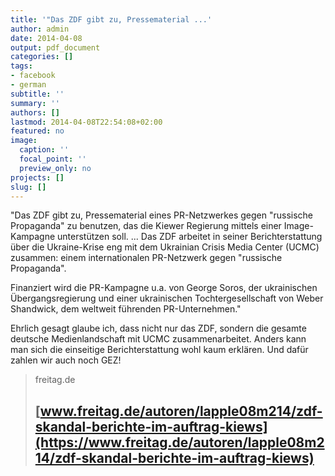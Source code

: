 ```yaml
---
title: '"Das ZDF gibt zu, Pressematerial ...'
author: admin
date: 2014-04-08
output: pdf_document
categories: []
tags:
- facebook
- german
subtitle: ''
summary: ''
authors: []
lastmod: 2014-04-08T22:54:08+02:00
featured: no
image:
  caption: ''
  focal_point: ''
  preview_only: no
projects: []
slug: []
---
```

"Das ZDF gibt zu, Pressematerial eines PR-Netzwerkes gegen "russische Propaganda" zu benutzen, das die Kiewer Regierung mittels einer Image-Kampagne unterstützen soll. ... Das ZDF arbeitet in seiner Berichterstattung über die Ukraine-Krise eng mit dem Ukrainian Crisis Media Center (UCMC) zusammen: einem internationalen PR-Netzwerk gegen "russische Propaganda".

Finanziert wird die PR-Kampagne u.a. von George Soros, der ukrainischen Übergangsregierung und einer ukrainischen Tochtergesellschaft von Weber Shandwick, dem weltweit führenden PR-Unternehmen."

Ehrlich gesagt glaube ich, dass nicht nur das ZDF, sondern die gesamte deutsche Medienlandschaft mit UCMC zusammenarbeitet. Anders kann man sich die einseitige Berichterstattung wohl kaum erklären. Und dafür zahlen wir auch noch GEZ!
> freitag.de
> ## [www.freitag.de/autoren/lapple08m214/zdf-skandal-berichte-im-auftrag-kiews](https://www.freitag.de/autoren/lapple08m214/zdf-skandal-berichte-im-auftrag-kiews)
>

